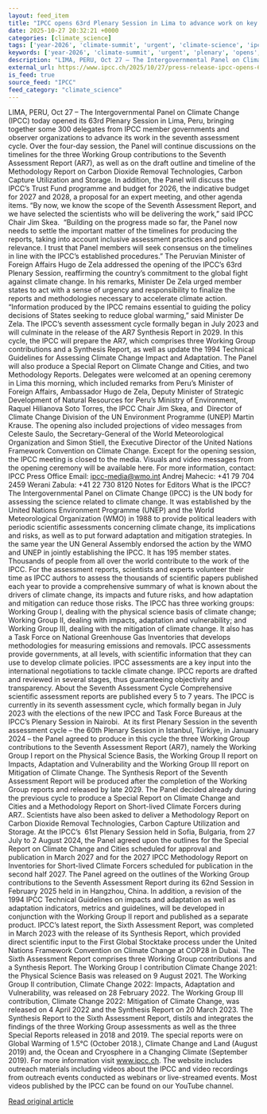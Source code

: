 ```yaml
---
layout: feed_item
title: "IPCC opens 63rd Plenary Session in Lima to advance work on key climate reports"
date: 2025-10-27 20:32:21 +0000
categories: [climate_science]
tags: ['year-2026', 'climate-summit', 'urgent', 'climate-science', 'ipcc', 'ccs', 'carbon-capture', 'cop28']
keywords: ['year-2026', 'climate-summit', 'urgent', 'plenary', 'opens', 'climate-science', 'ipcc']
description: "LIMA, PERU, Oct 27 – The Intergovernmental Panel on Climate Change (IPCC) today opened its 63rd Plenary Session in Lima, Peru, bringing together some 300 del..."
external_url: https://www.ipcc.ch/2025/10/27/press-release-ipcc-opens-63-session/
is_feed: true
source_feed: "IPCC"
feed_category: "climate_science"
---
```


LIMA, PERU, Oct 27 – The Intergovernmental Panel on Climate Change (IPCC) today opened its 63rd Plenary Session in Lima, Peru, bringing together some 300 delegates from IPCC member governments and observer organizations to advance its work in the seventh assessment cycle. Over the four-day session, the Panel will continue discussions on the timelines for the three Working Group contributions to the Seventh Assessment Report (AR7), as well as on the draft outline and timeline of the Methodology Report on Carbon Dioxide Removal Technologies, Carbon Capture Utilization and Storage. In addition, the Panel will discuss the IPCC’s Trust Fund programme and budget for 2026, the indicative budget for 2027 and 2028, a proposal for an expert meeting, and other agenda items. “By now, we know the scope of the Seventh Assessment Report, and we have selected the scientists who will be delivering the work,” said IPCC Chair Jim Skea.&nbsp; “Building on the progress made so far, the Panel now needs to settle the important matter of the timelines for producing the reports, taking into account inclusive assessment practices and policy relevance. I trust that Panel members will seek consensus on the timelines in line with the IPCC’s established procedures.” The Peruvian Minister of Foreign Affairs Hugo de Zela addressed the opening of the IPCC’s 63rd Plenary Session, reaffirming the country’s commitment to the global fight against climate change. In his remarks, Minister De Zela urged member states to act with a sense of urgency and responsibility to finalize the reports and methodologies necessary to accelerate climate action. “Information produced by the IPCC remains essential to guiding the policy decisions of States seeking to reduce global warming,” said Minister De Zela. The IPCC’s seventh assessment cycle formally began in July 2023 and will culminate in the release of the AR7 Synthesis Report in 2029. In this cycle, the IPCC will prepare the AR7, which comprises three Working Group contributions and a Synthesis Report, as well as update the 1994 Technical Guidelines for Assessing Climate Change Impact and Adaptation. The Panel will also produce a Special Report on Climate Change and Cities, and two Methodology Reports. Delegates were welcomed at an opening ceremony in Lima this morning, which included remarks from Peru’s Minister of Foreign Affairs, Ambassador Hugo de Zela, Deputy Minister of Strategic Development of Natural Resources for Peru’s Ministry of Environment, Raquel Hilianova Soto Torres, the IPCC Chair Jim Skea, and &nbsp;Director of Climate Change Division of the UN Environment Programme (UNEP) Martin Krause. The opening also included projections of video messages from Celeste Saulo, the Secretary-General of the World Meteorological Organization and Simon Stiell, the Executive Director of the United Nations Framework Convention on Climate Change. Except for the opening session, the IPCC meeting is closed to the media. Visuals and video messages from the opening ceremony will be available here. For more information, contact: IPCC Press Office Email: ipcc-media@wmo.int Andrej Mahecic: +41 79 704 2459 Werani Zabula: +41 22 730 8120 Notes for Editors What is the IPCC? The Intergovernmental Panel on Climate Change (IPCC) is the UN body for assessing the science related to climate change. It was established by the United Nations Environment Programme (UNEP) and the World Meteorological Organization (WMO) in 1988 to provide political leaders with periodic scientific assessments concerning climate change, its implications and risks, as well as to put forward adaptation and mitigation strategies. In the same year the UN General Assembly endorsed the action by the WMO and UNEP in jointly establishing the IPCC. It has 195 member states. Thousands of people from all over the world contribute to the work of the IPCC. For the assessment reports, scientists and experts volunteer their time as IPCC authors to assess the thousands of scientific papers published each year to provide a comprehensive summary of what is known about the drivers of climate change, its impacts and future risks, and how adaptation and mitigation can reduce those risks. The IPCC has three working groups: Working Group I, dealing with the physical science basis of climate change; Working Group II, dealing with impacts, adaptation and vulnerability; and Working Group III, dealing with the mitigation of climate change. It also has a Task Force on National Greenhouse Gas Inventories that develops methodologies for measuring emissions and removals. IPCC assessments provide governments, at all levels, with scientific information that they can use to develop climate policies. IPCC assessments are a key input into the international negotiations to tackle climate change. IPCC reports are drafted and reviewed in several stages, thus guaranteeing objectivity and transparency. About the Seventh Assessment Cycle Comprehensive scientific assessment reports are published every 5 to 7 years. The IPCC is currently in its seventh assessment cycle, which formally began in July 2023 with the elections of the new IPCC and Task Force Bureaus at the IPCC’s Plenary Session in Nairobi.&nbsp; At its first Plenary Session in the seventh assessment cycle &#8211; the 60th Plenary Session in Istanbul, Türkiye, in January 2024 &#8211; the Panel agreed to produce in this cycle the three Working Group contributions to the Seventh Assessment Report (AR7), namely the Working Group I report on the Physical Science Basis, the Working Group II report on Impacts, Adaptation and Vulnerability and the Working Group III report on Mitigation of Climate Change. The Synthesis Report of the Seventh Assessment Report will be produced after the completion of the Working Group reports and released by late 2029. The Panel decided already during the previous cycle to produce a Special Report on Climate Change and Cities and a Methodology Report on Short-lived Climate Forcers during AR7.. Scientists have also been asked to deliver a Methodology Report on Carbon Dioxide Removal Technologies, Carbon Capture Utilization and Storage. At the IPCC’s&nbsp; 61st Plenary Session held in Sofia, Bulgaria, from 27 July to 2 August 2024, the Panel agreed upon the outlines for the Special Report on Climate Change and Cities scheduled for approval and publication in March 2027 and for the 2027 IPCC Methodology Report on Inventories for Short-lived Climate Forcers scheduled for publication in the second half 2027. The Panel agreed on the outlines of the Working Group contributions to the Seventh Assessment Report during its 62nd Session in February 2025 held in in Hangzhou, China. In addition, a revision of the 1994 IPCC Technical Guidelines on impacts and adaptation as well as adaptation indicators, metrics and guidelines, will be developed in conjunction with the Working Group II report and published as a separate product. IPCC’s latest report, the Sixth Assessment Report, was completed in March 2023 with the release of its Synthesis Report, which provided direct scientific input to the First Global Stocktake process under the United Nations Framework Convention on Climate Change at COP28 in Dubai. The Sixth Assessment Report comprises three Working Group contributions and a Synthesis Report. The Working Group I contribution Climate Change 2021: the Physical Science Basis was released on 9 August 2021. The Working Group II contribution, Climate Change 2022: Impacts, Adaptation and Vulnerability, was released on 28 February 2022. The Working Group III contribution, Climate Change 2022: Mitigation of Climate Change, was released on 4 April 2022 and the Synthesis Report on 20 March 2023. The Synthesis Report to the Sixth Assessment Report, distils and integrates the findings of the three Working Group assessments as well as the three Special Reports released in 2018 and 2019. The special reports were on Global Warming of 1.5°C (October 2018.), Climate Change and Land (August 2019) and, the Ocean and Cryosphere in a Changing Climate (September 2019). For more information visit www.ipcc.ch. The website includes outreach materials including videos about the IPCC and video recordings from outreach events conducted as webinars or live-streamed events. Most videos published by the IPCC can be found on our YouTube channel.&nbsp;&nbsp;

[Read original article](https://www.ipcc.ch/2025/10/27/press-release-ipcc-opens-63-session/)
